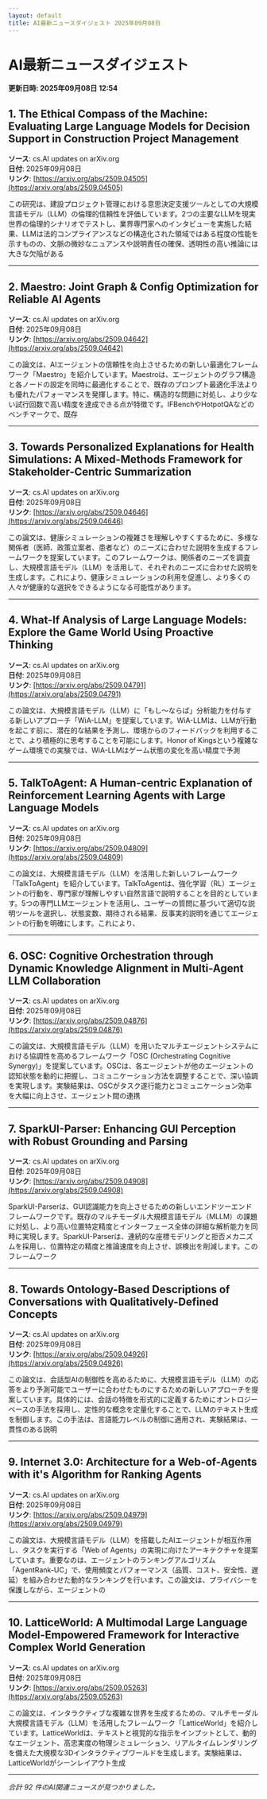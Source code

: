 ```yaml
---
layout: default
title: AI最新ニュースダイジェスト 2025年09月08日
---
```


# AI最新ニュースダイジェスト
**更新日時: 2025年09月08日 12:54**

## 1. The Ethical Compass of the Machine: Evaluating Large Language Models for Decision Support in Construction Project Management

**ソース**: cs.AI updates on arXiv.org  
**日付**: 2025年09月08日  
**リンク**: [https://arxiv.org/abs/2509.04505](https://arxiv.org/abs/2509.04505)  

この研究は、建設プロジェクト管理における意思決定支援ツールとしての大規模言語モデル（LLM）の倫理的信頼性を評価しています。2つの主要なLLMを現実世界の倫理的シナリオでテストし、業界専門家へのインタビューを実施した結果、LLMは法的コンプライアンスなどの構造化された領域ではある程度の性能を示すものの、文脈の微妙なニュアンスや説明責任の確保、透明性の高い推論には大きな欠陥がある  

---

## 2. Maestro: Joint Graph & Config Optimization for Reliable AI Agents

**ソース**: cs.AI updates on arXiv.org  
**日付**: 2025年09月08日  
**リンク**: [https://arxiv.org/abs/2509.04642](https://arxiv.org/abs/2509.04642)  

この論文は、AIエージェントの信頼性を向上させるための新しい最適化フレームワーク「Maestro」を紹介しています。Maestroは、エージェントのグラフ構造と各ノードの設定を同時に最適化することで、既存のプロンプト最適化手法よりも優れたパフォーマンスを発揮します。特に、構造的な問題に対処し、より少ない試行回数で高い精度を達成できる点が特徴です。IFBenchやHotpotQAなどのベンチマークで、既存  

---

## 3. Towards Personalized Explanations for Health Simulations: A Mixed-Methods Framework for Stakeholder-Centric Summarization

**ソース**: cs.AI updates on arXiv.org  
**日付**: 2025年09月08日  
**リンク**: [https://arxiv.org/abs/2509.04646](https://arxiv.org/abs/2509.04646)  

この論文は、健康シミュレーションの複雑さを理解しやすくするために、多様な関係者（医師、政策立案者、患者など）のニーズに合わせた説明を生成するフレームワークを提案しています。このフレームワークは、関係者のニーズを調査し、大規模言語モデル（LLM）を活用して、それぞれのニーズに合わせた説明を生成します。これにより、健康シミュレーションの利用を促進し、より多くの人々が健康的な選択をできるようになる可能性があります。  

---

## 4. What-If Analysis of Large Language Models: Explore the Game World Using Proactive Thinking

**ソース**: cs.AI updates on arXiv.org  
**日付**: 2025年09月08日  
**リンク**: [https://arxiv.org/abs/2509.04791](https://arxiv.org/abs/2509.04791)  

この論文は、大規模言語モデル（LLM）に「もし～ならば」分析能力を付与する新しいアプローチ「WiA-LLM」を提案しています。WiA-LLMは、LLMが行動を起こす前に、潜在的な結果を予測し、環境からのフィードバックを利用することで、より積極的に思考することを可能にします。Honor of Kingsという複雑なゲーム環境での実験では、WiA-LLMはゲーム状態の変化を高い精度で予測  

---

## 5. TalkToAgent: A Human-centric Explanation of Reinforcement Learning Agents with Large Language Models

**ソース**: cs.AI updates on arXiv.org  
**日付**: 2025年09月08日  
**リンク**: [https://arxiv.org/abs/2509.04809](https://arxiv.org/abs/2509.04809)  

この論文は、大規模言語モデル（LLM）を活用した新しいフレームワーク「TalkToAgent」を紹介しています。TalkToAgentは、強化学習（RL）エージェントの行動を、専門家が理解しやすい自然言語で説明することを目的としています。5つの専門LLMエージェントを活用し、ユーザーの質問に基づいて適切な説明ツールを選択し、状態変数、期待される結果、反事実的説明を通じてエージェントの行動を明確にします。これにより、  

---

## 6. OSC: Cognitive Orchestration through Dynamic Knowledge Alignment in Multi-Agent LLM Collaboration

**ソース**: cs.AI updates on arXiv.org  
**日付**: 2025年09月08日  
**リンク**: [https://arxiv.org/abs/2509.04876](https://arxiv.org/abs/2509.04876)  

この論文は、大規模言語モデル（LLM）を用いたマルチエージェントシステムにおける協調性を高めるフレームワーク「OSC (Orchestrating Cognitive Synergy)」を提案しています。OSCは、各エージェントが他のエージェントの認知状態を動的に把握し、コミュニケーション方法を調整することで、深い協調を実現します。実験結果は、OSCがタスク遂行能力とコミュニケーション効率を大幅に向上させ、エージェント間の連携  

---

## 7. SparkUI-Parser: Enhancing GUI Perception with Robust Grounding and Parsing

**ソース**: cs.AI updates on arXiv.org  
**日付**: 2025年09月08日  
**リンク**: [https://arxiv.org/abs/2509.04908](https://arxiv.org/abs/2509.04908)  

SparkUI-Parserは、GUI認識能力を向上させるための新しいエンドツーエンドフレームワークです。既存のマルチモーダル大規模言語モデル（MLLM）の課題に対処し、より高い位置特定精度とインターフェース全体の詳細な解析能力を同時に実現します。SparkUI-Parserは、連続的な座標モデリングと拒否メカニズムを採用し、位置特定の精度と推論速度を向上させ、誤検出を削減します。このフレームワーク  

---

## 8. Towards Ontology-Based Descriptions of Conversations with Qualitatively-Defined Concepts

**ソース**: cs.AI updates on arXiv.org  
**日付**: 2025年09月08日  
**リンク**: [https://arxiv.org/abs/2509.04926](https://arxiv.org/abs/2509.04926)  

この論文は、会話型AIの制御性を高めるために、大規模言語モデル（LLM）の応答をより予測可能でユーザーに合わせたものにするための新しいアプローチを提案しています。具体的には、会話の特徴を形式的に定義するためにオントロジーベースの手法を採用し、定性的な概念を定量化することで、LLMのテキスト生成を制御します。この手法は、言語能力レベルの制御に適用され、実験結果は、一貫性のある説明  

---

## 9. Internet 3.0: Architecture for a Web-of-Agents with it's Algorithm for Ranking Agents

**ソース**: cs.AI updates on arXiv.org  
**日付**: 2025年09月08日  
**リンク**: [https://arxiv.org/abs/2509.04979](https://arxiv.org/abs/2509.04979)  

この論文は、大規模言語モデル（LLM）を搭載したAIエージェントが相互作用し、タスクを実行する「Web of Agents」の実現に向けたアーキテクチャを提案しています。重要なのは、エージェントのランキングアルゴリズム「AgentRank-UC」で、使用頻度とパフォーマンス（品質、コスト、安全性、遅延）を組み合わせた動的なランキングを行います。この論文は、プライバシーを保護しながら、エージェントの  

---

## 10. LatticeWorld: A Multimodal Large Language Model-Empowered Framework for Interactive Complex World Generation

**ソース**: cs.AI updates on arXiv.org  
**日付**: 2025年09月08日  
**リンク**: [https://arxiv.org/abs/2509.05263](https://arxiv.org/abs/2509.05263)  

この論文は、インタラクティブな複雑な世界を生成するための、マルチモーダル大規模言語モデル（LLM）を活用したフレームワーク「LatticeWorld」を紹介しています。LatticeWorldは、テキストと視覚的な指示をインプットとして、動的なエージェント、高忠実度の物理シミュレーション、リアルタイムレンダリングを備えた大規模な3Dインタラクティブワールドを生成します。実験結果は、LatticeWorldがシーンレイアウト生成  

---

*合計 92 件のAI関連ニュースが見つかりました。*

